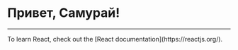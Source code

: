 # Привет, Самурай! 

<hr>
To learn React, check out the [React documentation](https://reactjs.org/).

